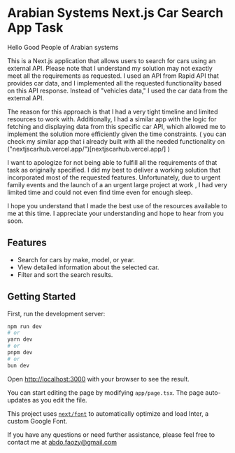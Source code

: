# Arabian Systems Next.js Car Search App Task 

Hello Good People of Arabian systems 


This is a Next.js application that allows users to search for cars using an external API. Please note that I understand my solution may not exactly meet all the requirements as requested. I used an API from Rapid API that provides car data, and I implemented all the requested functionality based on this API response. Instead of "vehicles data," I used the car data from the external API.

The reason for this approach is that I had a very tight timeline and limited resources to work with. Additionally, I had a similar app with the logic for fetching and displaying data from this specific car API, which allowed me to implement the solution more efficiently given the time constraints. ( you can check my similar app that i already built with all the needed functionality on ("nextjscarhub.vercel.app/")[nextjscarhub.vercel.app/] )

I want to apologize for not being able to fulfill all the requirements of that task as originally specified. I did my best to deliver a working solution that incorporated most of the requested features. Unfortunately, due to urgent family events and the launch of a an urgent large project at work , I had very limited time and could not even find time even for enough sleep.

I hope you understand that I made the best use of the resources available to me at this time. I appreciate your understanding and hope to hear from you soon.

## Features

- Search for cars by make, model, or year.
- View detailed information about the selected car.
- Filter and sort the search results.

## Getting Started

First, run the development server:

```bash
npm run dev
# or
yarn dev
# or
pnpm dev
# or
bun dev
```

Open [http://localhost:3000](http://localhost:3000) with your browser to see the result.

You can start editing the page by modifying `app/page.tsx`. The page auto-updates as you edit the file.

This project uses [`next/font`](https://nextjs.org/docs/basic-features/font-optimization) to automatically optimize and load Inter, a custom Google Font.

If you have any questions or need further assistance, please feel free to contact me at abdo.faozy@gmail.com

